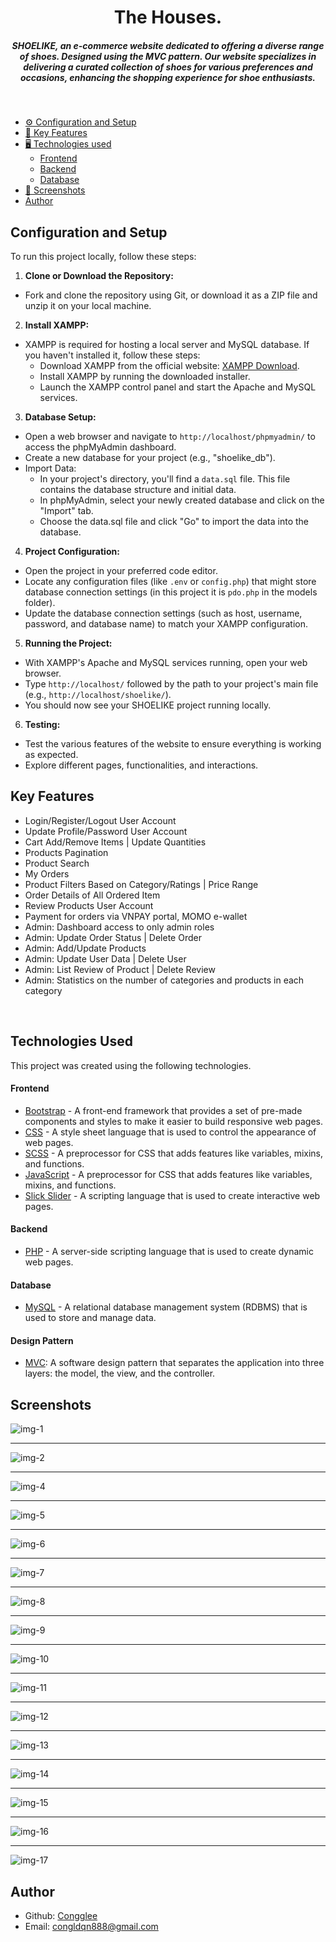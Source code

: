 <H1 align ="center" >The Houses.</h1>
<h5  align ="center">SHOELIKE, an e-commerce website dedicated to offering a diverse range of shoes. Designed using the MVC pattern. Our website specializes in delivering a curated collection of shoes for various preferences and occasions, enhancing the shopping experience for shoe enthusiasts.
</h5>
<br/>

- [⚙️ Configuration and Setup](#configuration-and-setup)
- [🚀 Key Features](#key-features)
- [🖥️ Technologies used](#technologies-used)
  - [Frontend](#frontend)
  - [Backend](#backend)
  - [Database](#database)
- [📸 Screenshots](#screenshots)
- [Author](#author)

## Configuration and Setup

To run this project locally, follow these steps:

1. **Clone or Download the Repository:**

- Fork and clone the repository using Git, or download it as a ZIP file and unzip it on your local machine.

2. **Install XAMPP:**

- XAMPP is required for hosting a local server and MySQL database. If you haven't installed it, follow these steps:
  - Download XAMPP from the official website: [XAMPP Download](https://www.apachefriends.org/index.html).
  - Install XAMPP by running the downloaded installer.
  - Launch the XAMPP control panel and start the Apache and MySQL services.

3. **Database Setup:**

- Open a web browser and navigate to `http://localhost/phpmyadmin/` to access the phpMyAdmin dashboard.
- Create a new database for your project (e.g., "shoelike_db").
- Import Data:
  - In your project's directory, you'll find a `data.sql` file. This file contains the database structure and initial data.
  - In phpMyAdmin, select your newly created database and click on the "Import" tab.
  - Choose the data.sql file and click "Go" to import the data into the database.

4. **Project Configuration:**

- Open the project in your preferred code editor.
- Locate any configuration files (like `.env` or `config.php`) that might store database connection settings (in this project it is `pdo.php` in the models folder).
- Update the database connection settings (such as host, username, password, and database name) to match your XAMPP configuration.

5. **Running the Project:**

- With XAMPP's Apache and MySQL services running, open your web browser.
- Type `http://localhost/` followed by the path to your project's main file (e.g., `http://localhost/shoelike/`).
- You should now see your SHOELIKE project running locally.

6. **Testing:**

- Test the various features of the website to ensure everything is working as expected.
- Explore different pages, functionalities, and interactions.

## Key Features

- Login/Register/Logout User Account
- Update Profile/Password User Account
- Cart Add/Remove Items | Update Quantities
- Products Pagination
- Product Search
- My Orders
- Product Filters Based on Category/Ratings | Price Range
- Order Details of All Ordered Item
- Review Products User Account
- Payment for orders via VNPAY portal, MOMO e-wallet
- Admin: Dashboard access to only admin roles
- Admin: Update Order Status | Delete Order
- Admin: Add/Update Products
- Admin: Update User Data | Delete User
- Admin: List Review of Product | Delete Review
- Admin: Statistics on the number of categories and products in each category

<br/>
 
## Technologies Used

This project was created using the following technologies.

#### Frontend

- [Bootstrap](https://getbootstrap.com/) - A front-end framework that provides a set of pre-made components and styles to make it easier to build responsive web pages.
- [CSS](https://www.css3.com/) - A style sheet language that is used to control the appearance of web pages.
- [SCSS](https://sass-lang.com/) - A preprocessor for CSS that adds features like variables, mixins, and functions.
- [JavaScript](https://developer.mozilla.org/en-US/docs/Web/JavaScript) - A preprocessor for CSS that adds features like variables, mixins, and functions.
- [Slick Slider](https://kenwheeler.github.io/slick/) - A scripting language that is used to create interactive web pages.

#### Backend

- [PHP](https://www.php.net/) - A server-side scripting language that is used to create dynamic web pages.

#### Database

- [MySQL](https://www.mysql.com/) - A relational database management system (RDBMS) that is used to store and manage data.

#### Design Pattern

- [MVC](https://en.wikipedia.org/wiki/Model%E2%80%93view%E2%80%93controller): A software design pattern that separates the application into three layers: the model, the view, and the controller.

## Screenshots

![img-1](https://res.cloudinary.com/di3eto0bg/image/upload/v1693319734/extends/shoeLike_homepage_3_doj81d.png)

---

![img-2](https://res.cloudinary.com/di3eto0bg/image/upload/v1693320896/extends/shoelike_productspage_3_wfleyx.png)

---

![img-4](https://res.cloudinary.com/di3eto0bg/image/upload/v1693319203/extends/shoelike_productdetailpage_vtdppz.png)

---

![img-5](https://res.cloudinary.com/di3eto0bg/image/upload/v1693319202/extends/shoelike_cartpage_zapqdv.png)

---

![img-6](https://res.cloudinary.com/di3eto0bg/image/upload/v1693319202/extends/shoelike_loginpage_iv8z6d.png)

---

![img-7](https://res.cloudinary.com/di3eto0bg/image/upload/v1693319202/extends/shoelike_registerpage_jfvkok.png)

---

![img-8](https://res.cloudinary.com/di3eto0bg/image/upload/v1693319905/extends/shoelike_checkoutinfopage_2_f1oxve.png)

---

![img-9](https://res.cloudinary.com/di3eto0bg/image/upload/v1693319982/extends/shoelike_checkoutpaymentpage_2_jevyhk.png)

---

![img-10](https://res.cloudinary.com/di3eto0bg/image/upload/v1693319202/extends/shoelike_dashboard_gjlz9u.png)

---

![img-11](https://res.cloudinary.com/di3eto0bg/image/upload/v1693319201/extends/shoelike_admincategorylist_tfuctq.png)

---

![img-12](https://res.cloudinary.com/di3eto0bg/image/upload/v1693319201/extends/shoelike_addproduct_ns1mvi.png)

---

![img-13](https://res.cloudinary.com/di3eto0bg/image/upload/v1693319201/extends/shoelike_adiminproductlist_tbru3a.png)

---

![img-14](https://res.cloudinary.com/di3eto0bg/image/upload/v1693319201/extends/shoelike_addcategory_y5ibhd.png)

---

![img-15](https://res.cloudinary.com/di3eto0bg/image/upload/v1693320144/extends/shoelike_updateuserinfo_3_f5733o.png)

---

![img-16](https://res.cloudinary.com/di3eto0bg/image/upload/v1693319200/extends/shoelike_static_dji13h.png)

---

![img-17](https://res.cloudinary.com/di3eto0bg/image/upload/v1693319200/extends/shoelike_userorders_ydegfc.png)

## Author

- Github: [Congglee](https://github.com/Congglee/)
- Email: [congldqn888@gmail.com](congldqn888@gmail.com)

